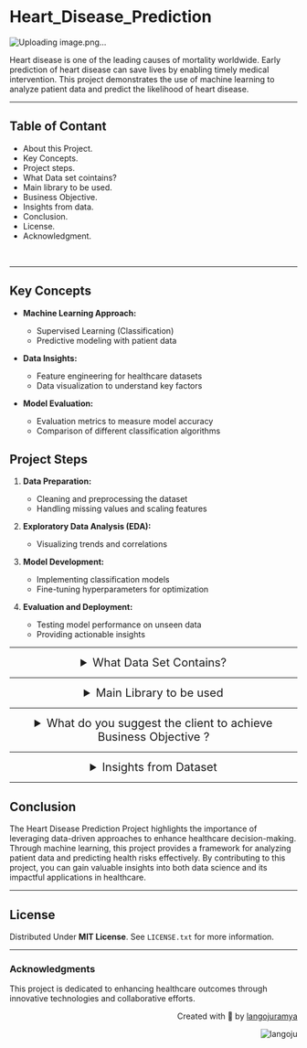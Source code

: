# Heart_Disease_Prediction

![Uploading image.png…]()


Heart disease is one of the leading causes of mortality worldwide. Early prediction of heart disease can save lives by enabling timely medical intervention. This project demonstrates the use of machine learning to analyze patient data and predict the likelihood of heart disease.

---

<!-- Table of content -->
## Table of Contant

* About this Project.
* Key Concepts.
* Project steps.
* What Data set cointains?
* Main library to be used.
* Business Objective.
* Insights from data.
* Conclusion.
* License.
* Acknowledgment.

<br>

---

## Key Concepts

- **Machine Learning Approach:**
  - Supervised Learning (Classification)
  - Predictive modeling with patient data

- **Data Insights:**
  - Feature engineering for healthcare datasets
  - Data visualization to understand key factors

- **Model Evaluation:**
  - Evaluation metrics to measure model accuracy
  - Comparison of different classification algorithms

## Project Steps

1. **Data Preparation:**
   - Cleaning and preprocessing the dataset
   - Handling missing values and scaling features

2. **Exploratory Data Analysis (EDA):**
   - Visualizing trends and correlations

3. **Model Development:**
   - Implementing classification models
   - Fine-tuning hyperparameters for optimization

4. **Evaluation and Deployment:**
   - Testing model performance on unseen data
   - Providing actionable insights

<!-- Table of content -->
---

<details>
    <summary style="font-size: 20px; text-align: center;">
    What Data Set Contains?
</summary>
<br>
    <p style="font-size:13px; test-align: left;">
    1. age: Age of the patient (Numeric).<br>
    2. sex: Gender of the patient. Values: 1 = male, 0 = female.<br>
    3. cp: Chest pain type. Values: 0 = Typical angina, 1 = Atypical angina, 2 = Non-anginal pain, 3 = Asymptomatic, 4 = Psychogenic Chest Pain.<br>
    4. trestbps: Resting Blood Pressure (in mm Hg) (Numeric).<br>
    5. chol: Serum Cholesterol level (in mg/dl) (Numeric).<br>
    6. fbs: Fasting blood sugar > 120 mg/dl. Values: 1 = true, 0 = false.<br>
    7. restecg: Resting electrocardiographic results. Values: 0 = Normal, 1 = ST-T wave abnormality, 2 = Left ventricular hypertrophy.<br>
    8. thalach: Maximum heart rate achieved (Numeric).<br>
    9. exang: Exercise-induced angina. Values: 1 = yes, 0 = no.<br>
    10. oldpeak: ST depression induced by exercise relative to rest (Numeric).<br>
    11. slope: Slope of the peak exercise ST segment. Values: 0 = Upsloping, 1 = Flat, 2 = Downsloping.<br>
    12. ca: Number of major vessels (0-3) colored by fluoroscopy. Values: 0, 1, 2, 3.<br>
    13. thal: Thalassemia types. Values: 1 = Normal, 2 = Fixed defect, 3 = Reversible defect.<br>
    14. target: Outcome variable (heart attack risk). Values: 1 = more chance of heart attack, 0 = less chance of heart attack.<br>
    </p>
</details>

---

<details>
<summary style="font-size: 20px; text-align:center;">
    Main Library to be used
</summary>
    <br>
    <p style="font-size:13px;">
        NumPy for computationally efficient operations.<br>
        Pandas for data manipulation, aggregation.<br>
        Matplotlib and Seaborn for visualisation and behaviour with respect to the target variable.<br>
        sklearn for builing and traning model for ML.
    </p>
</details>

---

<details>
<summary style="font-size:20px; text-align:center">
    What do you suggest the client to achieve Business Objective ?
</summary>
    <br>
<p style="font-size:14px">
1. Leverage Predictive Insights for Preventative Healthcare<br>
Goal: Use the predictive model to identify high-risk individuals for early intervention.<br>
Actions:<br>
Partner with healthcare providers to integrate the model into routine check-ups.
Develop an alert system for doctors and patients based on predictions.
Offer personalized health improvement plans using insights from the model.<br><br>
2. Create a Scalable and User-Friendly Solution<br>
Goal: Make the prediction tool accessible to a broader audience.<br>
Actions:<br>
Develop a mobile application or web platform with user-friendly interfaces for patients and practitioners.
Incorporate multilingual support to expand the tool’s reach.<br><br>
3. Expand Services with Data-Driven Decision Making<br>
Goal: Use patient data to enhance healthcare strategies and services.<br>
Actions:<br>
Analyze aggregated data to identify patterns and trends in heart disease risk factors.
Provide healthcare providers with actionable reports to optimize their resource allocation.<br><br>
4. Focus on Continuous Model Improvement<br>
Goal: Enhance the model's accuracy and relevance.<br>
Actions:<br>
Continuously update the dataset to reflect the latest medical insights and demographics.
Incorporate advanced machine learning techniques like ensemble methods or deep learning.
Include additional features like genetic data, lifestyle metrics, or regional factors.<br><br>
5. Promote Awareness and Adoption<br>
Goal: Increase awareness and engagement with the solution.<br>
Actions:<br>
Conduct public health campaigns to educate people on the importance of heart disease prediction.
Collaborate with insurance companies to offer premium discounts for users participating in predictive programs.<br><br>
6. Explore Revenue Models<br>
Goal: Monetize the solution sustainably.<br>
Actions:<br>
Offer subscription plans for healthcare providers and organizations to use the tool.
Partner with research institutions for sponsored studies leveraging your predictive capabilities.
Provide data insights as a service to pharmaceutical and healthcare companies.<br><br>

</p>
</details>

---

<details>
    <summary style="font-size: 20px; text-align:center;">
        Insights from Dataset
    </summary>
    <br>
    <div style="display: flex; align-items: center; justify-content: center; gap: 20px;">
        <!-- Image -->
        <img src="images/Types of chest pain.png" alt="" width="400" height="300">
        <div>
            <p>0 = Typical angina</p>
            <p>1 = Atypical angina</p>
            <p>2 = Non-anginal pain</p>
            <p>3 = Asymptomatic</p>
            <p>4 = Psychogenic Chest Pain</p>
        </div>
    </div><br>

---
<p style="font-size:15px; text-align:center">Chances of Heart Attack in patient</p>
<div style="display: flex; align-items: center; justify-content: center; gap: 20px;">
    <img src="images/chances of heart attack.png" alt="chances of heart attack" width="400" height="300">
    <div>
        <p>0 = Less chances of Heart attack</p>
        <p>1 = More chances of Heart attack</p>
    </div>
</div>

---
<p style="font-size:15px; text-align:center">Correlation and feature affacting heart attack</p>
<div align="center">
  <img src="images/Feature_importance.png" alt="feature affecting heart attack" width="500" height="400">  <img src='images/corr_heatmap.png' alt='correlation heatmap' width='500' height='400'>
</div>
<br>
</details>


---

## Conclusion

The Heart Disease Prediction Project highlights the importance of leveraging data-driven approaches to enhance healthcare decision-making. Through machine learning, this project provides a framework for analyzing patient data and predicting health risks effectively. By contributing to this project, you can gain valuable insights into both data science and its impactful applications in healthcare.

---

<!-- License -->
## License
Distributed Under **MIT License**. See `LICENSE.txt` for more information.

---

### Acknowledgments

This project is dedicated to enhancing healthcare outcomes through innovative technologies and collaborative efforts.

<p align="right" > Created with 🧠 by <a href="https://github.com/langojuramya">langojuramya</a></p>
<p align="right"> <img src="https://komarev.com/ghpvc/?username=langoju&label=Profile%20views&color=0e75b6&style=flat" alt="langoju" /> </p>
